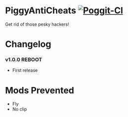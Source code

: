 # PiggyAntiCheats [![Poggit-CI](https://poggit.pmmp.io/ci.badge/MCPEPIG/PiggyAntiCheats/PiggyAntiCheats/master)](https://poggit.pmmp.io/ci.badge/MCPEPIG/PiggyAntiCheats/PiggyAntiCheats/master)
Get rid of those pesky hackers!

# Changelog

### v1.0.0 REBOOT
* First release

# Mods Prevented
* Fly
* No clip

